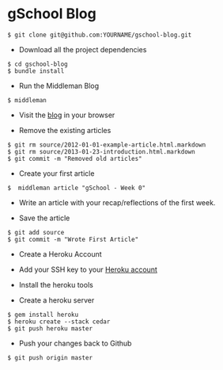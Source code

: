 # gSchool Blog

```
$ git clone git@github.com:YOURNAME/gschool-blog.git
```

* Download all the project dependencies

```
$ cd gschool-blog
$ bundle install
```

* Run the Middleman Blog

```
$ middleman
```

* Visit the [blog](http://localhost:4567) in your browser

* Remove the existing articles

```
$ git rm source/2012-01-01-example-article.html.markdown
$ git rm source/2013-01-23-introduction.html.markdown
$ git commit -m "Removed old articles"
```

* Create your first article

```
$  middleman article "gSchool - Week 0"
```

* Write an article with your recap/reflections of the first week.

* Save the article

```
$ git add source
$ git commit -m "Wrote First Article"
```

* Create a Heroku Account
* Add your SSH key to your [Heroku account](https://dashboard.heroku.com/account)

* Install the heroku tools
* Create a heroku server

```
$ gem install heroku
$ heroku create --stack cedar
$ git push heroku master
```

* Push your changes back to Github

```
$ git push origin master
```
